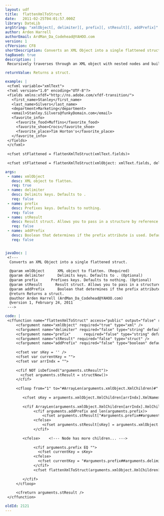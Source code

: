```yaml
---
layout: udf
title:  flattenXmlToStruct
date:   2011-02-25T04:01:57.000Z
library: DateLib
argString: "xmlObject[, delimiter][, prefix][, stResult][, addPrefix]"
author: Arden Harrell
authorEmail: ArdMan_Da_Codehead@YAHOO.com
version: 1
cfVersion: CF8
shortDescription: Converts an XML Object into a single flattened struct.
tagBased: true
description: |
 Recursively traverses through an XML object with nested nodes and builds a flattened structure object with a concatenated-key from the nested nodes.  This is useful for capturing data values from a PDF Form submitted in an XML format.  (http://ardenharrell.blogspot.com/2011/02/coldfusion-flatten-xml-object-to-struct.html)

returnValue: Returns a struct.

example: |
 <cfxml variable="xmlText">
 <?xml version="1.0" encoding="UTF-8"?>
 <fields xmlns:xfdf="http://ns.adobe.com/xfdf-transition/">
   <first_name>Stanley</first_name>
   <last_name>Silvers</last_name>
   <department>Marketing</department>
   <email>Stanley.Silvers@funkyDomain.com</email>
   <favorite_info>
     <favorite_food>Muffins</favorite_food>
     <favorite_shoe>Crocs</favorite_shoe>
     <favorite_place>Tim Horton's</favorite_place>
   </favorite_info>
 </fields>
 </cfxml>
 
 <cfset stFlattened = flattenXmlToStruct(xmlText.fields)>
 
 <cfset stFlattened = flattenXmlToStruct(xmlObject: xmlText.fields, delimiter: "@")>

args:
 - name: xmlObject
   desc: XML object to flatten.
   req: true
 - name: delimiter
   desc: Delimits keys. Defaults to .
   req: false
 - name: prefix
   desc: Prefixes keys. Defaults to nothing.
   req: false
 - name: stResult
   desc: Result struct. Allows you to pass in a structure by reference.
   req: false
 - name: addPrefix
   desc: Boolean that determines if the prefix attribute is used. Defaults to tru.
   req: false


javaDoc: |
 <!---
  Converts an XML Object into a single flattened struct.
  
  @param xmlObject      XML object to flatten. (Required)
  @param delimiter      Delimits keys. Defaults to . (Optional)
  @param prefix      Prefixes keys. Defaults to nothing. (Optional)
  @param stResult      Result struct. Allows you to pass in a structure by reference. (Optional)
  @param addPrefix      Boolean that determines if the prefix attribute is used. Defaults to tru. (Optional)
  @return Returns a struct. 
  @author Arden Harrell (ArdMan_Da_Codehead@YAHOO.com) 
  @version 1, February 24, 2011 
 --->

code: |
 <cffunction name="flattenXmlToStruct" access="public" output="false" returntype="struct">
     <cfargument name="xmlObject" required="true" type="xml" />
     <cfargument name="delimiter" required="false" type="string" default="." />
     <cfargument name="prefix"      required="false" type="string" default="" />
     <cfargument name="stResult" required="false" type="struct" />
     <cfargument name="addPrefix" required="false" type="boolean" default="true" />
     
     <cfset var sKey = '' />
     <cfset var currentKey = "">
     <cfset var arrIndx = "">
     
     <cfif NOT isDefined("arguments.stResult")>
       <cfset arguments.stResult = structNew()>
     </cfif>
     
     <cfloop from="1" to="#ArrayLen(arguments.xmlObject.XmlChildren)#" index="arrIndx">
        
        <cfset sKey = arguments.xmlObject.XmlChildren[arrIndx].XmlName>
        
        <cfif ArrayLen(arguments.xmlObject.XmlChildren[arrIndx].XmlChildren) EQ 0>
             <cfif arguments.addPrefix and len(arguments.prefix)>
                 <cfset arguments.stResult["#arguments.prefix##arguments.delimiter##sKey#"] = arguments.xmlObject.XmlChildren[arrIndx].XmlText />
             <cfelse>
                 <cfset arguments.stResult[sKey] = arguments.xmlObject.XmlChildren[arrIndx].XmlText />
             </cfif>
          
        <cfelse>    <!--- Node has more children... --->
 
             <cfif arguments.prefix EQ "">
               <cfset currentKey = sKey>
             <cfelse>
               <cfset currentKey = "#arguments.prefix##arguments.delimiter##sKey#">
             </cfif>
             <cfset flattenXmlToStruct(arguments.xmlObject.XmlChildren[arrIndx], arguments.delimiter, currentKey, arguments.stResult) />    
        
        </cfif>
     </cfloop>
     
     <cfreturn arguments.stResult />
 </cffunction>

oldId: 2121
---
```


